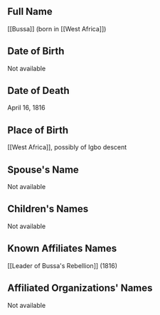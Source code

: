 ## Full Name
[[Bussa]] (born in [[West Africa]])

## Date of Birth
Not available

## Date of Death
April 16, 1816

## Place of Birth
[[West Africa]], possibly of Igbo descent

## Spouse's Name
Not available

## Children's Names
Not available

## Known Affiliates Names
[[Leader of Bussa's Rebellion]] (1816)

## Affiliated Organizations' Names
Not available

